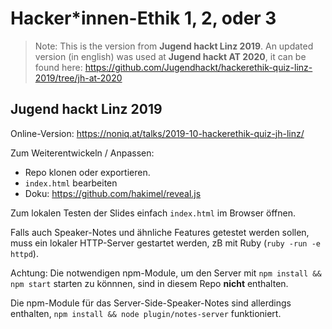 # Hacker*innen-Ethik 1, 2, oder 3

<blockquote>
  Note: This is the version from <strong>Jugend hackt Linz 2019</strong>. An updated version (in english) was used at <strong>Jugend hackt AT 2020</strong>, it can be found here: <a href="https://github.com/Jugendhackt/hackerethik-quiz-linz-2019/tree/jh-at-2020">https://github.com/Jugendhackt/hackerethik-quiz-linz-2019/tree/jh-at-2020</a>
</blockquote>

## Jugend hackt Linz 2019

Online-Version: https://noniq.at/talks/2019-10-hackerethik-quiz-jh-linz/

Zum Weiterentwickeln / Anpassen:

 * Repo klonen oder exportieren.
 * `index.html` bearbeiten
 * Doku: https://github.com/hakimel/reveal.js

Zum lokalen Testen der Slides einfach `index.html` im Browser öffnen.

Falls auch Speaker-Notes und ähnliche Features getestet werden sollen, muss ein lokaler HTTP-Server gestartet werden, zB mit Ruby (`ruby -run -e httpd`).

Achtung: Die notwendigen npm-Module, um den Server mit `npm install && npm start` starten zu könnnen, sind in diesem Repo **nicht** enthalten.

Die npm-Module für das Server-Side-Speaker-Notes sind allerdings enthalten, `npm install && node plugin/notes-server` funktioniert.
